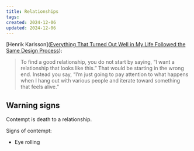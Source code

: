 ```yaml
---
title: Relationships
tags: 
created: 2024-12-06
updated: 2024-12-06
---
```


[Henrik Karlsson]([Everything That Turned Out Well in My Life Followed the Same Design Process](https://www.henrikkarlsson.xyz/p/unfolding)):

> To find a good relationship, you do not start by saying, “I want a relationship that looks like this.” That would be starting in the wrong end. Instead you say, “I’m just going to pay attention to what happens when I hang out with various people and iterate toward something that feels alive.”

## Warning signs

Contempt is death to a relationship.

Signs of contempt:

- Eye rolling
